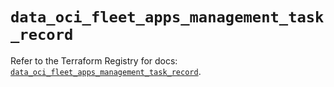# `data_oci_fleet_apps_management_task_record`

Refer to the Terraform Registry for docs: [`data_oci_fleet_apps_management_task_record`](https://registry.terraform.io/providers/oracle/oci/6.18.0/docs/data-sources/fleet_apps_management_task_record).
